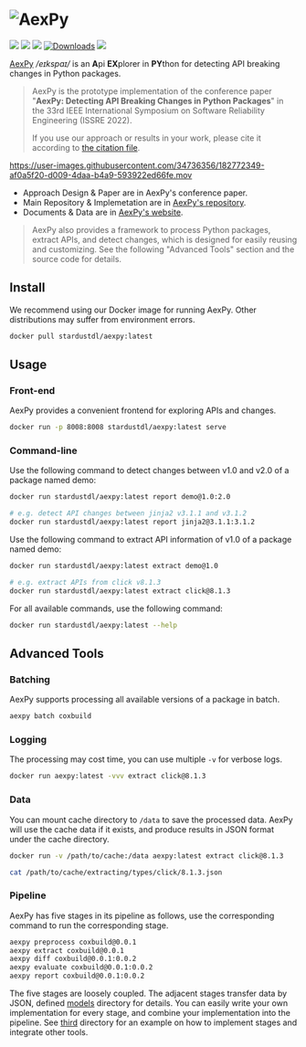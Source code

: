 # ![AexPy](https://socialify.git.ci/StardustDL/aexpy/image?description=1&font=Bitter&forks=1&issues=1&language=1&owner=1&pulls=1&stargazers=1&theme=Light "AexPy")

[![](https://github.com/StardustDL/aexpy/workflows/CI/badge.svg)](https://github.com/StardustDL/aexpy/actions) [![](https://img.shields.io/github/license/StardustDL/aexpy.svg)](https://github.com/StardustDL/coxbuild/blob/master/LICENSE) [![](https://img.shields.io/pypi/v/aexpy)](https://pypi.org/project/aexpy/) [![Downloads](https://pepy.tech/badge/aexpy?style=flat)](https://pepy.tech/project/aexpy) [![](https://img.shields.io/docker/pulls/stardustdl/aexpy?style=flat)](https://hub.docker.com/r/stardustdl/aexpy)

[AexPy](https://aexpy.netlify.app) */eɪkspaɪ/* is an **A**pi **EX**plorer in **PY**thon for detecting API breaking changes in Python packages.

> AexPy is the prototype implementation of the conference paper "**AexPy: Detecting API Breaking Changes in Python Packages**" in the 33rd IEEE International Symposium on Software Reliability Engineering (ISSRE 2022).
> 
> If you use our approach or results in your work, please cite it according to [the citation file](CITATIONS.bib).

https://user-images.githubusercontent.com/34736356/182772349-af0a5f20-d009-4daa-b4a9-593922ed66fe.mov

- Approach Design & Paper are in AexPy's conference paper.
- Main Repository & Implemetation are in [AexPy's repository](https://github.com/StardustDL/aexpy).
- Documents & Data are in [AexPy's website](https://aexpy.netlify.app/).

> AexPy also provides a framework to process Python packages, extract APIs, and detect changes, which is designed for easily reusing and customizing. See the following "Advanced Tools" section and the source code for details.

## Install

We recommend using our Docker image for running AexPy. Other distributions may suffer from environment errors.

```sh
docker pull stardustdl/aexpy:latest
```

## Usage

### Front-end

AexPy provides a convenient frontend for exploring APIs and changes.

```sh
docker run -p 8008:8008 stardustdl/aexpy:latest serve
```

### Command-line

Use the following command to detect changes between v1.0 and v2.0 of a package named demo:

```sh
docker run stardustdl/aexpy:latest report demo@1.0:2.0

# e.g. detect API changes between jinja2 v3.1.1 and v3.1.2
docker run stardustdl/aexpy:latest report jinja2@3.1.1:3.1.2
```

Use the following command to extract API information of v1.0 of a package named demo:

```sh
docker run stardustdl/aexpy:latest extract demo@1.0

# e.g. extract APIs from click v8.1.3
docker run stardustdl/aexpy:latest extract click@8.1.3
```

For all available commands, use the following command:

```sh
docker run stardustdl/aexpy:latest --help
```

## Advanced Tools

### Batching

AexPy supports processing all available versions of a package in batch.

```sh
aexpy batch coxbuild
```

### Logging

The processing may cost time, you can use multiple `-v` for verbose logs.

```sh
docker run aexpy:latest -vvv extract click@8.1.3
```

### Data

You can mount cache directory to `/data` to save the processed data. AexPy will use the cache data if it exists, and produce results in JSON format under the cache directory.

```sh
docker run -v /path/to/cache:/data aexpy:latest extract click@8.1.3

cat /path/to/cache/extracting/types/click/8.1.3.json
```

### Pipeline

AexPy has five stages in its pipeline as follows, use the corresponding command to run the corresponding stage.

```sh
aexpy preprocess coxbuild@0.0.1
aexpy extract coxbuild@0.0.1
aexpy diff coxbuild@0.0.1:0.0.2
aexpy evaluate coxbuild@0.0.1:0.0.2
aexpy report coxbuild@0.0.1:0.0.2
```

The five stages are loosely coupled. The adjacent stages transfer data by JSON, defined [models](./src/aexpy/models/) directory for details. You can easily write your own implementation for every stage, and combine your implementation into the pipeline. See [third](./src/aexpy/third/) directory for an example on how to implement stages and integrate other tools.